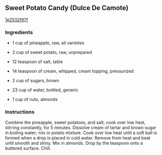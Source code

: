 ## Sweet Potato Candy (Dulce De Camote)

[1e2532f97f](http://www.food.com/recipe/sweet-potato-candy-dulce-de-camote-306261)

### Ingredients

 - 1 cup of pineapple, raw, all varieties

 - 2 cup of sweet potato, raw, unprepared

 - 12 teaspoon of salt, table

 - 14 teaspoon of cream, whipped, cream topping, pressurized

 - 2 cup of sugars, brown

 - 23 cup of water, bottled, generic

 - 1 cup of nuts, almonds

### Instructions

Combine the pineapple, sweet potatoes, and salt; cook over low heat, stirring constantly, for 5 minutes. Dissolve cream of tartar and brown sugar in boiling water; mix in potato mixture. Cook over low heat until a soft ball is formed when a drop is placed in cold water. Remove from heat and beat until smooth and shiny. Mix in almonds. Drop by the teaspoon onto a buttered surface. Chill.